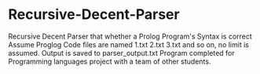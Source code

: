 # Recursive-Decent-Parser
Recursive Decent Parser that whether a Prolog Program's Syntax is correct
Assume Proglog Code files are named 1.txt 2.txt 3.txt and so on, no limit is assumed.
Output is saved to parser_output.txt
Program completed for Programming languages project with a team of other students.
